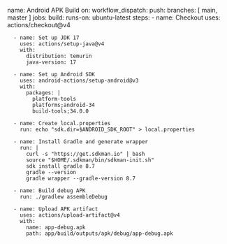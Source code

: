 name: Android APK Build
on:
  workflow_dispatch:
  push:
    branches: [ main, master ]
jobs:
  build:
    runs-on: ubuntu-latest
    steps:
      - name: Checkout
        uses: actions/checkout@v4

      - name: Set up JDK 17
        uses: actions/setup-java@v4
        with:
          distribution: temurin
          java-version: 17

      - name: Set up Android SDK
        uses: android-actions/setup-android@v3
        with:
          packages: |
            platform-tools
            platforms;android-34
            build-tools;34.0.0

      - name: Create local.properties
        run: echo "sdk.dir=$ANDROID_SDK_ROOT" > local.properties

      - name: Install Gradle and generate wrapper
        run: |
          curl -s "https://get.sdkman.io" | bash
          source "$HOME/.sdkman/bin/sdkman-init.sh"
          sdk install gradle 8.7
          gradle --version
          gradle wrapper --gradle-version 8.7

      - name: Build debug APK
        run: ./gradlew assembleDebug

      - name: Upload APK artifact
        uses: actions/upload-artifact@v4
        with:
          name: app-debug.apk
          path: app/build/outputs/apk/debug/app-debug.apk
